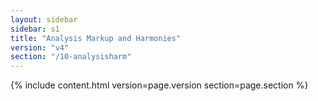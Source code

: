 ```yaml
---
layout: sidebar
sidebar: s1
title: "Analysis Markup and Harmonies"
version: "v4"
section: "/10-analysisharm"
---
```

{% include content.html version=page.version section=page.section %}
